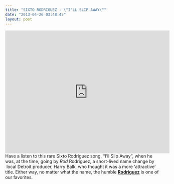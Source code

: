 ```yaml
---
title: "SIXTO RODRIGUEZ - \"I'LL SLIP AWAY\""
date: "2013-04-26 03:48:45"
layout: post
---
```


<p><iframe frameborder="0" height="393" src="http://www.youtube.com/embed/MnUPz3iez1A" width="524"></iframe>Have a listen to this rare Sixto Rodriguez song, &#8220;I&#8217;ll Slip Away&#8221;, when he was, at the time, going by <em>Rod </em>Rodriguez, a short-lived name change by  local Detroit producer, Harry Balk, who thought it was a more &#8216;attractive&#8217; title. Either way, no matter what the name, the humble <strong><a href="http://en.wikipedia.org/wiki/Sixto_Rodriguez">Rodriguez</a></strong> is one of our favorites. </p>
